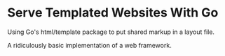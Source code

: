 # Serve Templated Websites With Go

Using Go's html/template package to put shared markup in a layout file.

A ridiculously basic implementation of a web framework.

